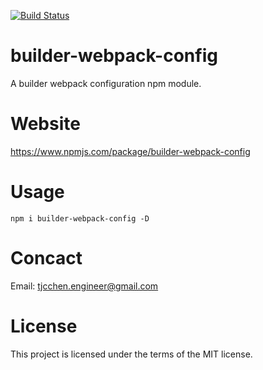 [![Build Status](https://travis-ci.org/tjcchen/builder-webpack-config.svg?branch=main)](https://travis-ci.org/tjcchen/builder-webpack-config)

# builder-webpack-config
A builder webpack configuration npm module.

# Website
https://www.npmjs.com/package/builder-webpack-config

# Usage
<code>npm i builder-webpack-config -D</code>

# Concact
Email: tjcchen.engineer@gmail.com

# License
This project is licensed under the terms of the MIT license.
